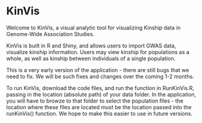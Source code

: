 # KinVis
Welcome to KinVis, a visual analytic tool for visualizing Kinship data in Genome-Wide Association Studies.

KinVis is built in R and Shiny, and allows users to import GWAS data, visualize kinship information. Users may view kinship for populations as a whole, as well as kinship between individuals of a single population.

This is a very early version of the application - there are still bugs that we need to fix. We will be such fixes and changes over the coming 1-2 months.

To run KinVis, download the code files, and run the function in RunKinVis.R, passing in the location (absolute path) of your data folder. In the application, you will have to browze to that folder to select the population files - the location where these files are located must be the location passed into the runKinVis() function. We hope to make this easier to use in future versions.